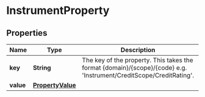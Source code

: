 

# InstrumentProperty

## Properties

Name | Type | Description | Notes
------------ | ------------- | ------------- | -------------
**key** | **String** | The key of the property. This takes the format {domain}/{scope}/{code} e.g. &#39;Instrument/CreditScope/CreditRating&#39;. |  [optional]
**value** | [**PropertyValue**](PropertyValue.md) |  |  [optional]



